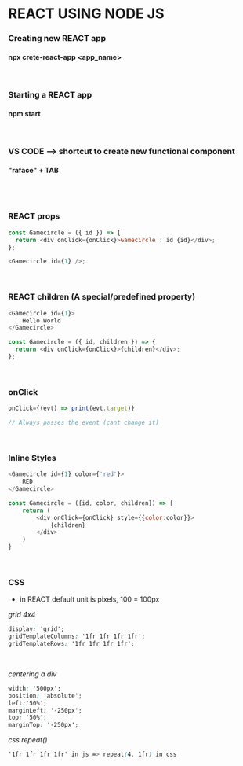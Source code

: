 # REACT USING NODE JS

### Creating new REACT app

#### npx crete-react-app <app_name>

<br>

### Starting a REACT app

#### npm start

<br>

### VS CODE --> shortcut to create new functional component

#### "raface" + TAB

<br>
<br>

### REACT props

```javascript
const Gamecircle = ({ id }) => {
  return <div onClick={onClick}>Gamecircle : id {id}</div>;
};

<Gamecircle id={1} />;
```
<br>

### REACT children (A special/predefined property)

```javascript
<Gamecircle id={1}>
    Hello World
</Gamecircle>

const Gamecircle = ({ id, children }) => {
  return <div onClick={onClick}>{children}</div>;
};
```
<br>

### onClick

```javascript
onClick={(evt) => print(evt.target)}

// Always passes the event (cant change it)
```
<br>

### Inline Styles

```javascript
<Gamecircle id={1} color={'red'}>
    RED
</Gamecircle>

const Gamecircle = ({id, color, children}) => {
    return (
        <div onClick={onClick} style={{color:color}}>
            {children}
        </div>
    )
}
```
<br>

### CSS

* in REACT default unit is pixels, 100 = 100px

*grid*
*4x4*
```css
display: 'grid';
gridTemplateColumns: '1fr 1fr 1fr 1fr';
gridTemplateRows: '1fr 1fr 1fr 1fr';

```
<br>

*centering a div*
```css
width: '500px';
position: 'absolute';
left:'50%';
marginLeft: '-250px';
top: '50%';
marginTop: '-250px';
```

*css repeat()*
```css
'1fr 1fr 1fr 1fr' in js => repeat(4, 1fr) in css
```
